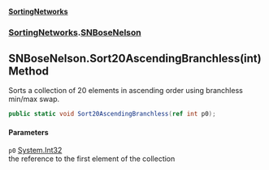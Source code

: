 #### [SortingNetworks](./index.md 'index')
### [SortingNetworks](./SortingNetworks.md 'SortingNetworks').[SNBoseNelson](./SortingNetworks-SNBoseNelson.md 'SortingNetworks.SNBoseNelson')
## SNBoseNelson.Sort20AscendingBranchless(int) Method
Sorts a collection of 20 elements in ascending order using branchless min/max swap.  
```csharp
public static void Sort20AscendingBranchless(ref int p0);
```
#### Parameters
<a name='SortingNetworks-SNBoseNelson-Sort20AscendingBranchless(int)-p0'></a>
`p0` [System.Int32](https://docs.microsoft.com/en-us/dotnet/api/System.Int32 'System.Int32')  
the reference to the first element of the collection  
  
